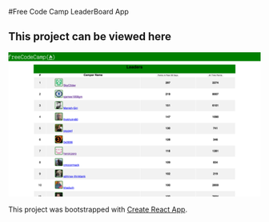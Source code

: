 #Free Code Camp LeaderBoard App
## This project can be viewed here
[![IMAGE ALT TEXT HERE](https://github.com/kolldavi/fcc-leaderboard/blob/master/ScreenShot.png?raw=true)](https://free-code-camp-leaderboard.herokuapp.com/)


This project was bootstrapped with [Create React App](https://github.com/facebookincubator/create-react-app).
